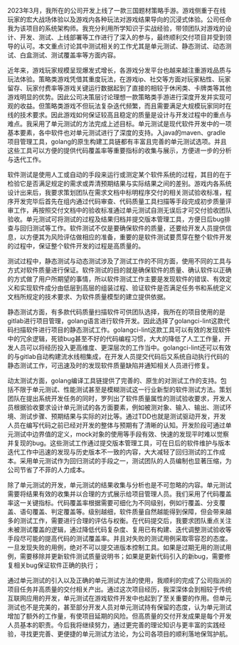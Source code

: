 2023年3月，我所在的公司开发上线了一款三国题材策略手游。游戏侧重于在线玩家的宏大战场体验以及游戏内各种玩法对游戏结果导向的沉浸式体验。公司任命我为该项目的系统架构师。我充分利用所学知识于实战经验，带领团队对游戏的设计、开发、测试、上线部署等工作进行了深入的参与，最终顺利交付项目并受到领导的认可。本文重点讨论其中测试相关的工作尤其是单元测试、静态测试、动态测试、白盒测试、测试覆盖率等方面内容。

近年来，游戏玩家规模呈现爆发式增长，各游戏分发平台也越来越注重游戏品质与玩法体验。策略类游戏凭借其重度玩法，在游戏ip、社交等方面对玩家粘性、玩家留存、玩家付费率等游戏关键运行数据起到了直接的相较于休闲类、卡牌类等其他游戏明显的优势。因此公司决策层讨论理想一款策略类手游进行深度开发并实现可观的收益。但策略类游戏不但玩法复杂迭代频繁，而且需要满足大规模玩家同时在线的技术要求。因此游戏如何保证较高且稳定的质量是设计与开发过程中的重点与难点。我采用了单元测试的方法完成上述目标。单元测试是现代软件开发中的一项基本要素，各中软件也对单元测试进行了深度的支持。入java的maven、gradle项目管理工具，golang的原生构建工具链都有丰富且完善的单元测试选项。并且这些工具可以方便的提供代码覆盖率等重要指标的收集与展示，方便进一步的分析与迭代工作。

软件测试是使用人工或自动的手段来运行或测定某个软件系统的过程，其目的在于检验它是否满足规定的需求或弄清预期结果与实际结果之间的差别。游戏内各系统设计出来后，我要求策划团队在需求文档中标明程序交付的相关测试验收标准，程序开发完毕后首先在组内通过代码审查、代码质量工具扫描等手段完成初步质量评审工作，再按照交付文档中的验收标准通过单元测试自测无误后才可交付验收团队验收。单元测试可将测试的过程及结果归档并提交版本管理工具，方便日后bug排查与回归测试等工作。软件测试不仅是要确保软件的质量，还要给开发人员提供信息，以方便其为风险评估做相应的准备，重要的是软件测试要贯穿在整个软件开发的过程中，保证整个软件开发的过程是高质量的。

测试过程中，静态测试与动态测试涉及了测试工作的不同方面，使用不同的工具与方式对软件质量进行保证。软件测试的目的就是确保软件的质量、确认软件以正确的方式做了用户所期望的事情，所以软件测试工作主要是发现软件的错误、有效定义和实现软件成分由低层到高层的组装过程、验证软件是否满足任务书和系统定义文档所规定的技术要求、为软件质量模型的建立提供依据。

静态测试方面，有多款代码质量扫描软件可供团队选择，我所在的项目使用的是gitlab进行项目管理，golang语言进行软件开发。因此选择了golangci-lint这款代码扫描软件进行项目的静态测试工作。golangci-lint这款工具可以有效的发现软件中的冗余逻辑，死锁bug甚至不好的代码编程习惯，大大的降低了人工工作量，开发人员可以将经历投入更高维度、更深层次的工作当中。golangci-lint还可以有效的与gitlab自动构建流水线相集成，在开发人员提交代码后又系统自动执行代码的静态测试工作，可迅速及时的发现软件质量缺陷并通知相关人员进行修复。

动太测试方面，golang编译工具链提供了完善的、原生的对测试工作的支持。包括不限于单元测试、性能测试甚至是模糊测试这一行业新型的软件测试方法。策划团队在提出系统开发任务的同时，罗列出了软件质量属性的测试验收要求，开发人员根据验收要求设计单元测试的各方面要素，例如被测对象、输入、输出、测试环境、测试步骤、预期结果与实际的对比等。通过TDD也就是测试驱动开发，开发人员在编写代码之前已经对开发的整体与预期有了清晰的认知。开发阶段可通过单元测试中边界值的定义，mock对象的使用等手段有效、快速的发现平时难以觉察并复现的bug。这些测试工作通过提交版本管理工具，可在日后的软件维护与版本迭代工作中迅速的发现与历史版本不一致的内容，大大减轻了回归测试的工作成本。采用单元测试作为回归测试的手段之一，测试团队的人员编制也显著压缩，为公司节省了不菲的人力成本。

除了单元测试的开发，单元测试的结果收集与分析也是不可忽略的内容。单元测试需要将结果有效的收集并以合理的方式展示给项目管理人员。我们采用了代码覆盖率这一关键指标。代码覆盖率根据需要可细化为不同级别，例如行覆盖、分支覆盖、语句覆盖、判定覆盖等。级别越细，软件质量自然越能得到保障，但会带来越多的测试工作，需要进行合理的评估与权衡。在代码提交后，我要求团队重点关注未被测试覆盖的逻辑，通过降低代码复杂度、复用已有构建、迭代调整测试验收等手段尽可能的提高代码的测试覆盖率。并且对失败的测试用例采取零容忍的态度。一旦发现失败的用例，绝对不可以提交进版本控制工具。如果是过期无用的测试用例，需要移除并更新软件测试质量说明书；如果是更新代码引入的新bug，需要修复相关bug保证软件正确的执行；

通过单元测试的引入以及正确的单元测试方法的使用，我顺利的完成了公司指派的项目任务并高质量的交付相关产出。通过这次项目经历，我深深体会到相较于传统互联网应用的开发，单元测试在游戏软件开发中也起到了至关重要的作用。但单元测试也不是完美的，甚至部分开发人员对单元测试持有保留的态度，认为单元测试增加了额外的工作量，有使项目延期的风险。但高质量的交付开发成果是每个开发人员基本的职责。今后我将继续努力，通过更完善的理论知识与更丰富的实践经验，寻找更完善、更便捷的单元测试方法论，为公司各项目的顺利落地保驾护航。